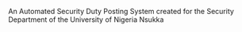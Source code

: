 An Automated Security Duty Posting System created for the Security Department of the University of Nigeria Nsukka